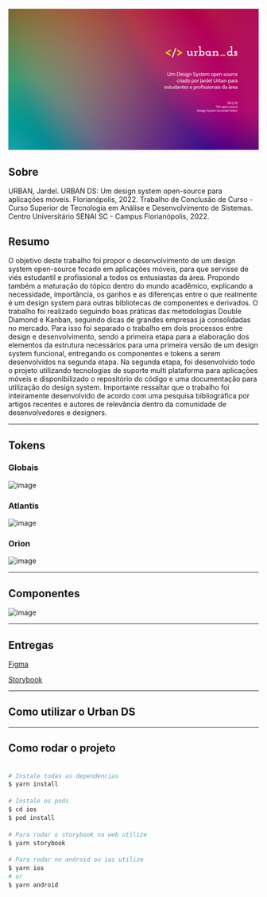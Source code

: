 ![image](https://github.com/j-rdel/urban-design-system-app/blob/master/src/assets/images/Cover.png?raw=true)

## Sobre

URBAN, Jardel. URBAN DS: Um design system open-source para aplicações móveis. Florianópolis, 2022. Trabalho de Conclusão de Curso - Curso Superior de Tecnologia em Análise e Desenvolvimento de Sistemas. Centro Universitário SENAI SC - Campus Florianópolis, 2022.

## Resumo

O objetivo deste trabalho foi propor o desenvolvimento de um design system open-source focado em aplicações móveis, para que servisse de viés estudantil e profissional a todos os entusiastas da área. Propondo também a maturação do tópico dentro do mundo acadêmico, explicando a necessidade, importância, os ganhos e as diferenças entre o que realmente é um design system para outras bibliotecas de componentes e derivados. O trabalho foi realizado seguindo boas práticas das metodologias Double Diamond e Kanban, seguindo dicas de grandes empresas já consolidadas no mercado. Para isso foi separado o trabalho em dois processos entre design e desenvolvimento, sendo a primeira etapa para a elaboração dos elementos da estrutura necessários para uma primeira versão de um design system funcional, entregando os componentes e tokens a serem desenvolvidos na segunda etapa. Na segunda etapa, foi desenvolvido todo o projeto utilizando tecnologias de suporte multi plataforma para aplicações móveis e disponibilizado o repositório do código e uma documentação para utilização do design system. Importante ressaltar que o trabalho foi inteiramente desenvolvido de acordo com uma pesquisa bibliográfica por artigos recentes e autores de relevância dentro da comunidade de desenvolvedores e designers.

---

## Tokens

### Globais

![image](https://github.com/j-rdel/urban-design-system-app/blob/feature/readme/src/assets/images/GlobalTokens.png?raw=true)

### Atlantis

![image](https://github.com/j-rdel/urban-design-system-app/blob/feature/readme/src/assets/images/AtlantisBrandTokens.png?raw=true)

### Orion

![image](https://github.com/j-rdel/urban-design-system-app/blob/feature/readme/src/assets/images/OrionBrandTokens.png?raw=true)

---

## Componentes

![image](https://github.com/j-rdel/urban-design-system-app/blob/feature/readme/src/assets/images/Components.png?raw=true)

---

## Entregas

[Figma](https://figma.fun/9KXGmx)

[Storybook](https://storybook.js.org/)

---

## Como utilizar o Urban DS

---

## Como rodar o projeto

```bash

# Instale todas as dependencias
$ yarn install

# Instale os pods
$ cd ios
$ pod install

# Para rodar o storybook na web utilize
$ yarn storybook

# Para rodar no android ou ios utilize
$ yarn ios
# or
$ yarn android

```